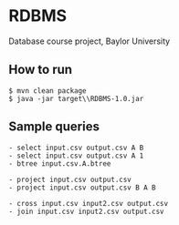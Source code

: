 # RDBMS

Database course project, Baylor University

## How to run

```shell
$ mvn clean package
$ java -jar target\\RDBMS-1.0.jar
```

## Sample queries

```
- select input.csv output.csv A B
- select input.csv output.csv A 1
- btree input.csv.A.btree

- project input.csv output.csv
- project input.csv output.csv B A B

- cross input.csv input2.csv output.csv
- join input.csv input2.csv output.csv
```
